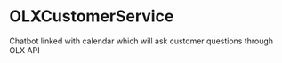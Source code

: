 # OLXCustomerService
Chatbot linked with calendar which will ask customer questions through OLX API
